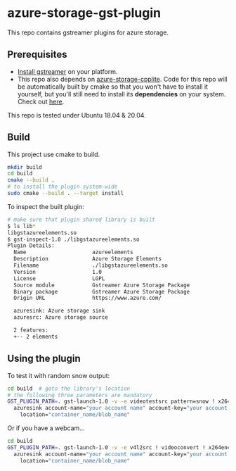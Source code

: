 # azure-storage-gst-plugin

This repo contains gstreamer plugins for azure storage.

## Prerequisites

* [Install gstreamer](https://gstreamer.freedesktop.org/documentation/installing/index.html?gi-language=c#) on your platform.
* This repo also depends on [azure-storage-cpplite](https://github.com/Azure/azure-storage-cpplite).
Code for this repo will be automatically built by cmake so that you won't have to install it yourself, but you'll still need to install its
**dependencies** on your system. Check out [here](https://github.com/Azure/azure-storage-cpplite#install-the-dependencies-eg-on-ubuntu).

This repo is tested under Ubuntu 18.04 & 20.04.

## Build

This project use cmake to build.

```bash
mkdir build
cd build
cmake --build .
# to install the plugin system-wide
sudo cmake --build . --target install
```

To inspect the built plugin:

```bash
# make sure that plugin shared library is built
$ ls lib*
libgstazureelements.so
$ gst-inspect-1.0 ./libgstazureelements.so
Plugin Details:
  Name                     azureelements
  Description              Azure Storage Elements
  Filename                 ./libgstazureelements.so
  Version                  1.0
  License                  LGPL
  Source module            Gstreamer Azure Storage Package
  Binary package           Gstreamer Azure Storage Package
  Origin URL               https://www.azure.com/

  azuresink: Azure storage sink
  azuresrc: Azure storage source

  2 features:
  +-- 2 elements
```

## Using the plugin

To test it with random snow output:

```bash
cd build  # goto the library's location
# the following three parameters are mandatory
GST_PLUGIN_PATH=. gst-launch-1.0 -v -e videotestsrc pattern=snow ! x264enc ! matroskamux ! \
  azuresink account-name="your account name" account-key="your account key" \
    location="container_name/blob_name"
```

Or if you have a webcam...

```bash
cd build
GST_PLUGIN_PATH=. gst-launch-1.0 -v -e v4l2src ! videoconvert ! x264enc ! flvmux ! \
  azuresink account-name="your account name" account-key="your account key" \
    location="container_name/blob_name"
```